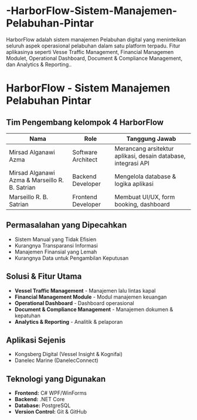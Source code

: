 # -HarborFlow-Sistem-Manajemen-Pelabuhan-Pintar
HarborFlow adalah sistem manajemen Pelabuhan digital yang meninteikan seluruh 
aspek operasional pelabuhan dalam satu platform terpadu. Fitur aplikasinya seperti Vesse 
Traffic Management, Financial Managemen Modulet, Operational Dashboard, Document 
& Compliance Management, dan  Analytics & Reporting..
# HarborFlow - Sistem Manajemen Pelabuhan Pintar

##  Tim Pengembang kelompok 4 HarborFlow
| Nama | Role | Tanggung Jawab |
|------|------|----------------|
| Mirsad Alganawi Azma | Software Architect | Merancang arsitektur aplikasi, desain database, integrasi API |
| Mirsad Alganawi Azma & Marseillo R. B. Satrian | Backend Developer | Mengelola database & logika aplikasi |
| Marseillo R. B. Satrian | Frontend Developer | Membuat UI/UX, form booking, dashboard |

##  Permasalahan yang Dipecahkan
- Sistem Manual yang Tidak Efisien
- Kurangnya Transparansi Informasi  
- Manajemen Finansial yang Lemah
- Kurangnya Data untuk Pengambilan Keputusan

##  Solusi & Fitur Utama
- **Vessel Traffic Management** - Manajemen lalu lintas kapal
- **Financial Management Module** - Modul manajemen keuangan
- **Operational Dashboard** - Dashboard operasional
- **Document & Compliance Management** - Manajemen dokumen & kepatuhan
- **Analytics & Reporting** - Analitik & pelaporan

##  Aplikasi Sejenis
- Kongsberg Digital (Vessel Insight & Kognifai)
- Danelec Marine (DanelecConnect)

##  Teknologi yang Digunakan
- **Frontend:** C# WPF/WinForms
- **Backend:** .NET Core
- **Database:** PostgreSQL
- **Version Control:** Git & GitHub

